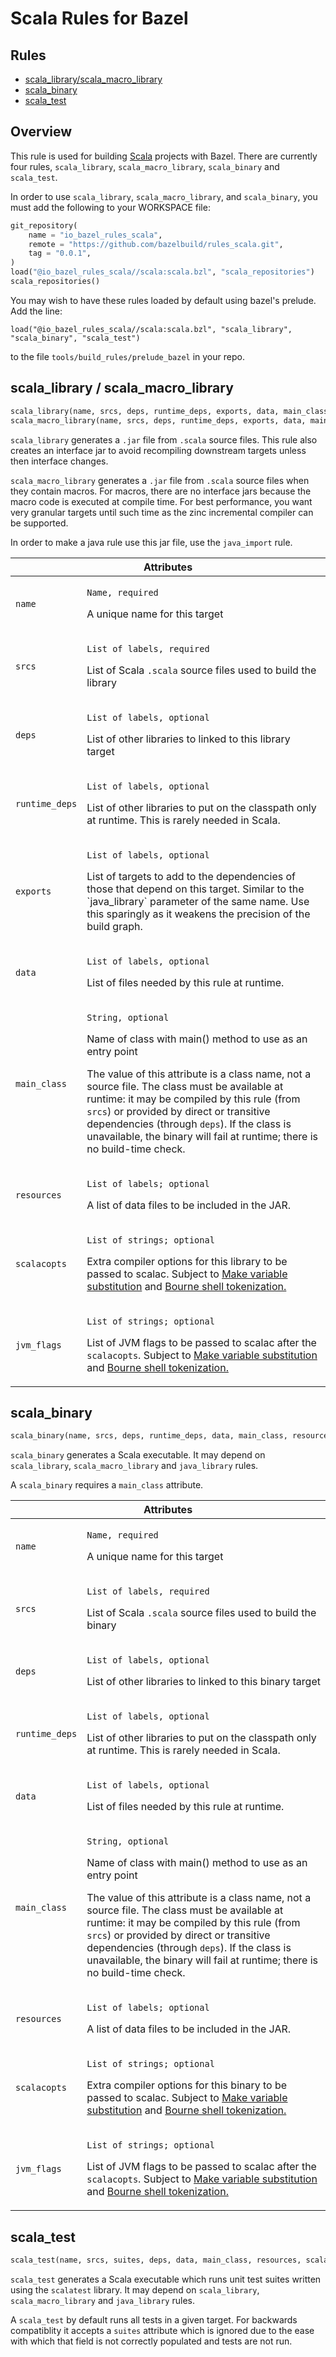 # Scala Rules for Bazel

<div class="toc">
  <h2>Rules</h2>
  <ul>
    <li><a href="#scala_library">scala_library/scala_macro_library</a></li>
    <li><a href="#scala_binary">scala_binary</a></li>
    <li><a href="#scala_test">scala_test</a></li>
  </ul>
</div>

## Overview

This rule is used for building [Scala][scala] projects with Bazel. There are
currently four rules, `scala_library`, `scala_macro_library`, `scala_binary`
and `scala_test`.

In order to use `scala_library`, `scala_macro_library`, and `scala_binary`,
you must add the following to your WORKSPACE file:

```python
git_repository(
    name = "io_bazel_rules_scala",
    remote = "https://github.com/bazelbuild/rules_scala.git",
    tag = "0.0.1",
)
load("@io_bazel_rules_scala//scala:scala.bzl", "scala_repositories")
scala_repositories()
```

You may wish to have these rules loaded by default using bazel's prelude. Add the line:
```
load("@io_bazel_rules_scala//scala:scala.bzl", "scala_library", "scala_binary", "scala_test")
```
to the file `tools/build_rules/prelude_bazel` in your repo.

[scala]: http://www.scala-lang.org/

<a name="scala_library"></a>
## scala\_library / scala\_macro_library

```python
scala_library(name, srcs, deps, runtime_deps, exports, data, main_class, resources, scalacopts, jvm_flags)
scala_macro_library(name, srcs, deps, runtime_deps, exports, data, main_class, resources, scalacopts, jvm_flags)
```

`scala_library` generates a `.jar` file from `.scala` source files. This rule
also creates an interface jar to avoid recompiling downstream targets unless
then interface changes.

`scala_macro_library` generates a `.jar` file from `.scala` source files when
they contain macros. For macros, there are no interface jars because the macro
code is executed at compile time. For best performance, you want very granular
targets until such time as the zinc incremental compiler can be supported.

In order to make a java rule use this jar file, use the `java_import` rule.

<table class="table table-condensed table-bordered table-params">
  <colgroup>
    <col class="col-param" />
    <col class="param-description" />
  </colgroup>
  <thead>
    <tr>
      <th colspan="2">Attributes</th>
    </tr>
  </thead>
  <tbody>
    <tr>
      <td><code>name</code></td>
      <td>
        <p><code>Name, required</code></p>
        <p>A unique name for this target</p>
      </td>
    </tr>
      <td><code>srcs</code></td>
      <td>
        <p><code>List of labels, required</code></p>
        <p>List of Scala <code>.scala</code> source files used to build the
        library</p>
      </td>
    </tr>
    <tr>
      <td><code>deps</code></td>
      <td>
        <p><code>List of labels, optional</code></p>
        <p>List of other libraries to linked to this library target</p>
      </td>
    </tr>
    <tr>
      <td><code>runtime_deps</code></td>
      <td>
        <p><code>List of labels, optional</code></p>
        <p>List of other libraries to put on the classpath only at runtime. This is rarely needed in Scala.</p>
      </td>
    </tr>
    <tr>
      <td><code>exports</code></td>
      <td>
        <p><code>List of labels, optional</code></p>
        <p>List of targets to add to the dependencies of those that depend on this target. Similar
        to the `java_library` parameter of the same name. Use this sparingly as it weakens the
        precision of the build graph.</p>
      </td>
    </tr>
    <tr>
      <td><code>data</code></td>
      <td>
        <p><code>List of labels, optional</code></p>
        <p>List of files needed by this rule at runtime.</p>
      </td>
    </tr>
    <tr>
      <td><code>main_class</code></td>
      <td>
        <p><code>String, optional</code></p>
        <p>Name of class with main() method to use as an entry point</p>
        <p>
          The value of this attribute is a class name, not a source file. The
          class must be available at runtime: it may be compiled by this rule
          (from <code>srcs</code>) or provided by direct or transitive
          dependencies (through <code>deps</code>). If the class is unavailable,
          the binary will fail at runtime; there is no build-time check.
        </p>
      </td>
    </tr>
    <tr>
      <td><code>resources</code></td>
      <td>
        <p><code>List of labels; optional</code></p>
        <p>A list of data files to be included in the JAR.</p>
      </td>
    </tr>
    <tr>
      <td><code>scalacopts</code></td>
      <td>
        <p><code>List of strings; optional</code></p>
        <p>
          Extra compiler options for this library to be passed to scalac. Subject to
          <a href="http://bazel.io/docs/be/make-variables.html">Make variable
          substitution</a> and
          <a href="http://bazel.io/docs/be/common-definitions.html#borne-shell-tokenization">Bourne shell tokenization.</a>
        </p>
      </td>
    </tr>
    <tr>
      <td><code>jvm_flags</code></td>
      <td>
        <p><code>List of strings; optional</code></p>
        <p>
          List of JVM flags to be passed to scalac after the
          <code>scalacopts</code>. Subject to
          <a href="http://bazel.io/docs/be/make-variables.html">Make variable
          substitution</a> and
          <a href="http://bazel.io/docs/be/common-definitions.html#borne-shell-tokenization">Bourne shell tokenization.</a>
        </p>
      </td>
    </tr>
  </tbody>
</table>

<a name="scala_binary"></a>
## scala_binary

```python
scala_binary(name, srcs, deps, runtime_deps, data, main_class, resources, scalacopts, jvm_flags)
```

`scala_binary` generates a Scala executable. It may depend on `scala_library`, `scala_macro_library`
and `java_library` rules.

A `scala_binary` requires a `main_class` attribute.

<table class="table table-condensed table-bordered table-params">
  <colgroup>
    <col class="col-param" />
    <col class="param-description" />
  </colgroup>
  <thead>
    <tr>
      <th colspan="2">Attributes</th>
    </tr>
  </thead>
  <tbody>
    <tr>
      <td><code>name</code></td>
      <td>
        <p><code>Name, required</code></p>
        <p>A unique name for this target</p>
      </td>
    </tr>
      <td><code>srcs</code></td>
      <td>
        <p><code>List of labels, required</code></p>
        <p>List of Scala <code>.scala</code> source files used to build the
        binary</p>
      </td>
    </tr>
    <tr>
      <td><code>deps</code></td>
      <td>
        <p><code>List of labels, optional</code></p>
        <p>List of other libraries to linked to this binary target</p>
      </td>
    </tr>
    <tr>
      <td><code>runtime_deps</code></td>
      <td>
        <p><code>List of labels, optional</code></p>
        <p>List of other libraries to put on the classpath only at runtime. This is rarely needed in Scala.</p>
      </td>
    </tr>
    <tr>
      <td><code>data</code></td>
      <td>
        <p><code>List of labels, optional</code></p>
        <p>List of files needed by this rule at runtime.</p>
      </td>
    </tr>
    <tr>
      <td><code>main_class</code></td>
      <td>
        <p><code>String, optional</code></p>
        <p>Name of class with main() method to use as an entry point</p>
        <p>
          The value of this attribute is a class name, not a source file. The
          class must be available at runtime: it may be compiled by this rule
          (from <code>srcs</code>) or provided by direct or transitive
          dependencies (through <code>deps</code>). If the class is unavailable,
          the binary will fail at runtime; there is no build-time check.
        </p>
      </td>
    </tr>
    <tr>
      <td><code>resources</code></td>
      <td>
        <p><code>List of labels; optional</code></p>
        <p>A list of data files to be included in the JAR.</p>
      </td>
    </tr>
    <tr>
      <td><code>scalacopts</code></td>
      <td>
        <p><code>List of strings; optional</code></p>
        <p>
          Extra compiler options for this binary to be passed to scalac. Subject to
          <a href="http://bazel.io/docs/be/make-variables.html">Make variable
          substitution</a> and
          <a href="http://bazel.io/docs/be/common-definitions.html#borne-shell-tokenization">Bourne shell tokenization.</a>
        </p>
      </td>
    </tr>
    <tr>
      <td><code>jvm_flags</code></td>
      <td>
        <p><code>List of strings; optional</code></p>
        <p>
          List of JVM flags to be passed to scalac after the
          <code>scalacopts</code>. Subject to
          <a href="http://bazel.io/docs/be/make-variables.html">Make variable
          substitution</a> and
          <a href="http://bazel.io/docs/be/common-definitions.html#borne-shell-tokenization">Bourne shell tokenization.</a>
        </p>
      </td>
    </tr>
  </tbody>
</table>

<a name="scala_test"></a>
## scala_test

```python
scala_test(name, srcs, suites, deps, data, main_class, resources, scalacopts, jvm_flags)
```

`scala_test` generates a Scala executable which runs unit test suites written
using the `scalatest` library. It may depend on `scala_library`,
`scala_macro_library` and `java_library` rules.

A `scala_test` by default runs all tests in a given target.
For backwards compatiblity it accepts a `suites` attribute which
is ignored due to the ease with which that field is not correctly
populated and tests are not run.
